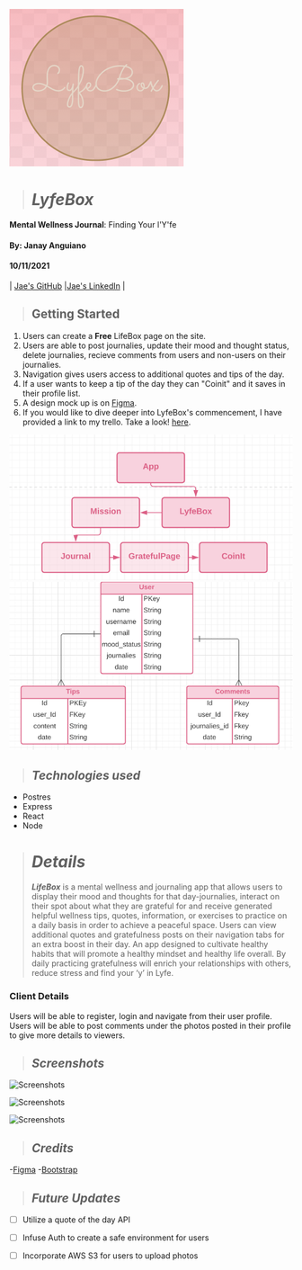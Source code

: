 ![Screenshot](Screenshots/lyfebox.png)
># **_LyfeBox_**
**Mental Wellness Journal**:
Finding Your l'Y'fe

#### By: Janay Anguiano

#### 10/11/2021

| [Jae's GitHub](https://github.com/Jangui92) |[Jae's LinkedIn](https://www.linkedin.com/in/janay-anguiano-778717215/) |

> ## Getting Started

1. Users can create a **Free** LifeBox page on the site.
2. Users are able to post journalies, update their mood and thought status, delete journalies, recieve comments from users and non-users on their journalies.
3. Navigation gives users access to additional quotes and tips of the day.
4. If a user wants to keep a tip of the day they can "Coinit" and it saves in their profile list.
5. A design mock up is on [Figma](https://www.figma.com/file/1yrt8dZSW4wnb2SSa1KgEh/Untitled?node-id=0%3A1).
6. If you would like to dive deeper into LyfeBox's commencement, I have provided a link to my trello. Take a look! [here](https://trello.com/b/2LHsSQdZ/lifebox).

![Screenshots](Screenshots/CHC.png)
![Screenshots](Screenshots/ERD.png)

> ## _Technologies used_

- Postres
- Express
- React
- Node

> # _Details_
>
> **_LifeBox_** is a mental wellness and journaling app that allows users to display their mood and thoughts for that day-journalies, interact on their spot about what they are grateful for and receive generated helpful wellness tips, quotes, information, or exercises to practice on a daily basis in order to achieve a peaceful space. Users can view additional quotes and gratefulness posts on their navigation tabs for an extra boost in their day. An app designed to cultivate healthy habits that will promote a healthy mindset and healthy life overall. By daily practicing gratefulness will enrich your relationships with others, reduce stress and find your ‘y’ in Lyfe.


### Client Details

Users will be able to register, login and navigate from their user profile. Users will be able to post comments under the photos posted in their profile to give more details to viewers.


> ## _Screenshots_
>
> 
![Screenshots]()

![Screenshots]()

![Screenshots]()

> ## _Credits_
-[Figma](https://www.figma.com/file/1yrt8dZSW4wnb2SSa1KgEh/Untitled?node-id=0%3A1)
-[Bootstrap](https://react-bootstrap.netlify.app/components/navs/)

> ## _Future Updates_

- [ ] Utilize a quote of the day API
- [ ] Infuse Auth to create a safe environment for users
- [ ] Incorporate AWS S3 for users to upload photos


